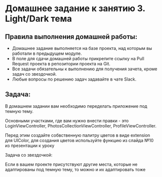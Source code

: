 # Домашнее задание к занятию 3. Light/Dark тема

## Правила выполнения домашней работы:

* Домашнее задание выполняется на базе проекта, над которым вы работали в предыдущем модуле. 
* В поле для сдачи домашней работы прикрепите ссылку на Pull Request проекта в репозитории проекта на Git.
* Все задачи обязательны к выполнению для получения зачета, кроме задач со звездочкой.
* Любые вопросы по решению задач задавайте в чате Slack.

## Задача:

В домашнем задании вам необходимо переделать приложение под темную тему.

Основными участками, где вам нужно внести правки - это LoginViewController, PhotosCollectionViewController, ProfileViewController.

Перед этим создайте собвственную палитру цветов в виде extension для UIColor, для создания цветов используйте функцию из слайда №10 из презентации к уроку

Задача со звездочкой:

Если в вашем проекте присутствуют другие места, которые не адаптированы под темную тему, то можно и их адаптировать тоже
